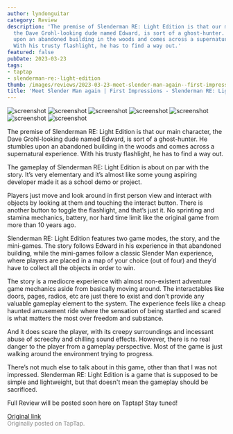 ```yaml
---
author: lyndonguitar
category: Review
description: 'The premise of Slenderman RE: Light Edition is that our main character,
  the Dave Grohl-looking dude named Edward, is sort of a ghost-hunter. He stumbles
  upon an abandoned building in the woods and comes across a supernatural experience.
  With his trusty flashlight, he has to find a way out.'
featured: false
pubDate: 2023-03-23
tags:
- taptap
- slenderman-re:-light-edition
thumb: /images/reviews/2023-03-23-meet-slender-man-again--first-impressions---slenderman-re-light-edition-0.avif
title: 'Meet Slender Man again | First Impressions - Slenderman RE: Light Edition'
---
```


<div class="gallery">
  <img src="/images/reviews/2023-03-23-meet-slender-man-again--first-impressions---slenderman-re-light-edition-0.avif" alt="screenshot" />
  <img src="/images/reviews/2023-03-23-meet-slender-man-again--first-impressions---slenderman-re-light-edition-1.avif" alt="screenshot" />
  <img src="/images/reviews/2023-03-23-meet-slender-man-again--first-impressions---slenderman-re-light-edition-2.avif" alt="screenshot" />
  <img src="/images/reviews/2023-03-23-meet-slender-man-again--first-impressions---slenderman-re-light-edition-3.avif" alt="screenshot" />
  <img src="/images/reviews/2023-03-23-meet-slender-man-again--first-impressions---slenderman-re-light-edition-4.avif" alt="screenshot" />
  <img src="/images/reviews/2023-03-23-meet-slender-man-again--first-impressions---slenderman-re-light-edition-5.avif" alt="screenshot" />
  <img src="/images/reviews/2023-03-23-meet-slender-man-again--first-impressions---slenderman-re-light-edition-6.avif" alt="screenshot" />
</div>

The premise of Slenderman RE: Light Edition is that our main character, the Dave Grohl-looking dude named Edward, is sort of a ghost-hunter. He stumbles upon an abandoned building in the woods and comes across a supernatural experience. With his trusty flashlight, he has to find a way out.

The gameplay of Slenderman RE: Light Edition is about on par with the story. It’s very elementary and it’s almost like some young aspiring developer made it as a school demo or project.

Players just move and look around in first person view and interact with objects by looking at them and touching the interact button. There is another button to toggle the flashlight, and that’s just it. No sprinting and stamina mechanics, battery, nor hard time limit like the original game from more than 10 years ago.

Slenderman RE: Light Edition features two game modes, the story, and the mini-games. The story follows Edward in his experience in that abandoned building, while the mini-games follow a classic Slender Man experience, where players are placed in a map of your choice (out of four) and they’d have to collect all the objects in order to win.

The story is a mediocre experience with almost non-existent adventure game mechanics aside from basically moving around. The interactables like doors, pages, radios, etc are just there to exist and don't provide any valuable gameplay element to the system. The experience feels like a cheap haunted amusement ride where the sensation of being startled and scared is what matters the most over freedom and substance.

And it does scare the player, with its creepy surroundings and incessant abuse of screechy and chilling sound effects. However, there is no real danger to the player from a gameplay perspective. Most of the game is just walking around the environment trying to progress.

There’s not much else to talk about in this game, other than that I was not impressed. Slenderman RE: Light Edition is a game that is supposed to be simple and lightweight, but that doesn't mean the gameplay should be sacrificed.

Full Review will be posted soon here on Taptap! Stay tuned!

[Original link](https://www.taptap.io/post/4872915)<br><span style="font-size: 0.95em; color: #888;">Originally posted on TapTap.</span>